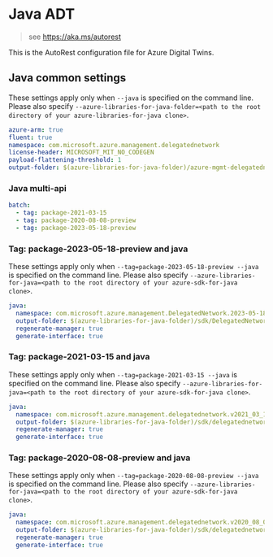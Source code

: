 # Java ADT

> see https://aka.ms/autorest

This is the AutoRest configuration file for Azure Digital Twins.

## Java common settings

These settings apply only when `--java` is specified on the command line.
Please also specify `--azure-libraries-for-java-folder=<path to the root directory of your azure-libraries-for-java clone>`.

```yaml $(java)
azure-arm: true
fluent: true
namespace: com.microsoft.azure.management.delegatednetwork
license-header: MICROSOFT_MIT_NO_CODEGEN
payload-flattening-threshold: 1
output-folder: $(azure-libraries-for-java-folder)/azure-mgmt-delegatednetwork
```

### Java multi-api

```yaml $(java) && $(multiapi)
batch:
  - tag: package-2021-03-15
  - tag: package-2020-08-08-preview
  - tag: package-2023-05-18-preview
```

### Tag: package-2023-05-18-preview and java

These settings apply only when `--tag=package-2023-05-18-preview --java` is specified on the command line.
Please also specify `--azure-libraries-for-java=<path to the root directory of your azure-sdk-for-java clone>`.

```yaml $(tag) == 'package-2023-05-18-preview' && $(java) && $(multiapi)
java:
  namespace: com.microsoft.azure.management.DelegatedNetwork.2023-05-18-preview
  output-folder: $(azure-libraries-for-java-folder)/sdk/DelegatedNetwork/preview/mgmt-2023-05-18-preview
  regenerate-manager: true
  generate-interface: true
```

### Tag: package-2021-03-15 and java

These settings apply only when `--tag=package-2021-03-15 --java` is specified on the command line.
Please also specify `--azure-libraries-for-java=<path to the root directory of your azure-sdk-for-java clone>`.

```yaml $(tag) == 'package-2021-03-15' && $(java) && $(multiapi)
java:
  namespace: com.microsoft.azure.management.delegatednetwork.v2021_03_15
  output-folder: $(azure-libraries-for-java-folder)/sdk/delegatednetwork/mgmt-v2021_03_15
  regenerate-manager: true
  generate-interface: true
```

### Tag: package-2020-08-08-preview and java

These settings apply only when `--tag=package-2020-08-08-preview --java` is specified on the command line.
Please also specify `--azure-libraries-for-java=<path to the root directory of your azure-sdk-for-java clone>`.

```yaml $(tag) == 'package-2020-08-08-preview' && $(java) && $(multiapi)
java:
  namespace: com.microsoft.azure.management.delegatednetwork.v2020_08_08_preview
  output-folder: $(azure-libraries-for-java-folder)/sdk/delegatednetwork/mgmt-v2020_08_08_preview
  regenerate-manager: true
  generate-interface: true
```
